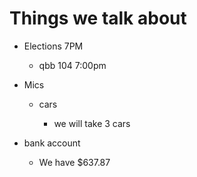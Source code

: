 # Things we talk about

- Elections 7PM

    - qbb 104 7:00pm

- Mics
    
    - cars

        - we will take 3 cars

- bank account

    - We have $637.87
